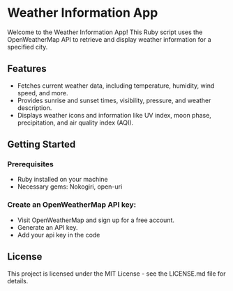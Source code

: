 # Weather Information App

Welcome to the Weather Information App! This Ruby script uses the OpenWeatherMap API to retrieve and display weather information for a specified city.

## Features

- Fetches current weather data, including temperature, humidity, wind speed, and more.
- Provides sunrise and sunset times, visibility, pressure, and weather description.
- Displays weather icons and information like UV index, moon phase, precipitation, and air quality index (AQI).

## Getting Started

### Prerequisites

- Ruby installed on your machine
- Necessary gems: Nokogiri, open-uri
### Create an OpenWeatherMap API key:
- Visit OpenWeatherMap and sign up for a free account.
- Generate an API key.
- Add your api key in the code
## License
This project is licensed under the MIT License - see the LICENSE.md file for details.
